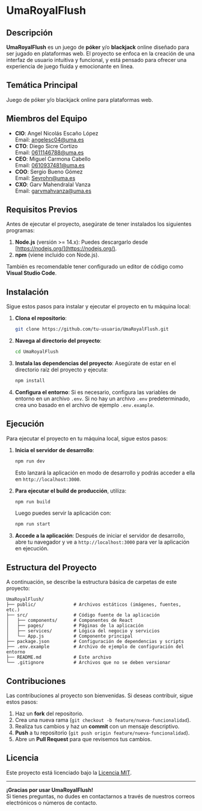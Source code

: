 
# UmaRoyalFlush

## Descripción
**UmaRoyalFlush** es un juego de **póker** y/o **blackjack** online diseñado para ser jugado en plataformas web. El proyecto se enfoca en la creación de una interfaz de usuario intuitiva y funcional, y está pensado para ofrecer una experiencia de juego fluida y emocionante en línea.

## Temática Principal
Juego de póker y/o blackjack online para plataformas web.

## Miembros del Equipo

- **CIO**: Angel Nicolás Escaño López  
  Email: angelesc04@uma.es
- **CTO**: Diego Sicre Cortizo  
  Email: 0611146788@uma.es
- **CEO**: Miguel Carmona Cabello  
  Email: 0610937481@uma.es
- **COO**: Sergio Bueno Gómez  
  Email: Seyrohn@uma.es
- **CXO**: Garv Mahendralal Vanza  
  Email: garvmahvanza@uma.es

## Requisitos Previos

Antes de ejecutar el proyecto, asegúrate de tener instalados los siguientes programas:

1. **Node.js** (versión >= 14.x): Puedes descargarlo desde [https://nodejs.org/](https://nodejs.org/).
2. **npm** (viene incluido con Node.js).

También es recomendable tener configurado un editor de código como **Visual Studio Code**.

## Instalación

Sigue estos pasos para instalar y ejecutar el proyecto en tu máquina local:

1. **Clona el repositorio**:
   ```bash
   git clone https://github.com/tu-usuario/UmaRoyalFlush.git
   ```

2. **Navega al directorio del proyecto**:
   ```bash
   cd UmaRoyalFlush
   ```

3. **Instala las dependencias del proyecto**:
   Asegúrate de estar en el directorio raíz del proyecto y ejecuta:
   ```bash
   npm install
   ```

4. **Configura el entorno**:
   Si es necesario, configura las variables de entorno en un archivo `.env`. Si no hay un archivo `.env` predeterminado, crea uno basado en el archivo de ejemplo `.env.example`.

## Ejecución

Para ejecutar el proyecto en tu máquina local, sigue estos pasos:

1. **Inicia el servidor de desarrollo**:
   ```bash
   npm run dev
   ```

   Esto lanzará la aplicación en modo de desarrollo y podrás acceder a ella en `http://localhost:3000`.

2. **Para ejecutar el build de producción**, utiliza:
   ```bash
   npm run build
   ```

   Luego puedes servir la aplicación con:
   ```bash
   npm run start
   ```

3. **Accede a la aplicación**:
   Después de iniciar el servidor de desarrollo, abre tu navegador y ve a `http://localhost:3000` para ver la aplicación en ejecución.

## Estructura del Proyecto

A continuación, se describe la estructura básica de carpetas de este proyecto:

```
UmaRoyalFlush/
├── public/              # Archivos estáticos (imágenes, fuentes, etc.)
├── src/                 # Código fuente de la aplicación
│   ├── components/      # Componentes de React
│   ├── pages/           # Páginas de la aplicación
│   ├── services/        # Lógica del negocio y servicios
│   └── App.js           # Componente principal
├── package.json         # Configuración de dependencias y scripts
├── .env.example         # Archivo de ejemplo de configuración del entorno
├── README.md            # Este archivo
└── .gitignore           # Archivos que no se deben versionar
```

## Contribuciones

Las contribuciones al proyecto son bienvenidas. Si deseas contribuir, sigue estos pasos:

1. Haz un **fork** del repositorio.
2. Crea una nueva rama (`git checkout -b feature/nueva-funcionalidad`).
3. Realiza tus cambios y haz un **commit** con un mensaje descriptivo.
4. **Push** a tu repositorio (`git push origin feature/nueva-funcionalidad`).
5. Abre un **Pull Request** para que revisemos tus cambios.

## Licencia

Este proyecto está licenciado bajo la [Licencia MIT](https://opensource.org/licenses/MIT).

---

**¡Gracias por usar UmaRoyalFlush!**  
Si tienes preguntas, no dudes en contactarnos a través de nuestros correos electrónicos o números de contacto.

